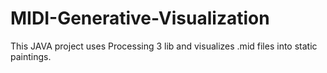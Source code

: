 # MIDI-Generative-Visualization
This JAVA project uses Processing 3 lib and visualizes .mid files into static paintings.
